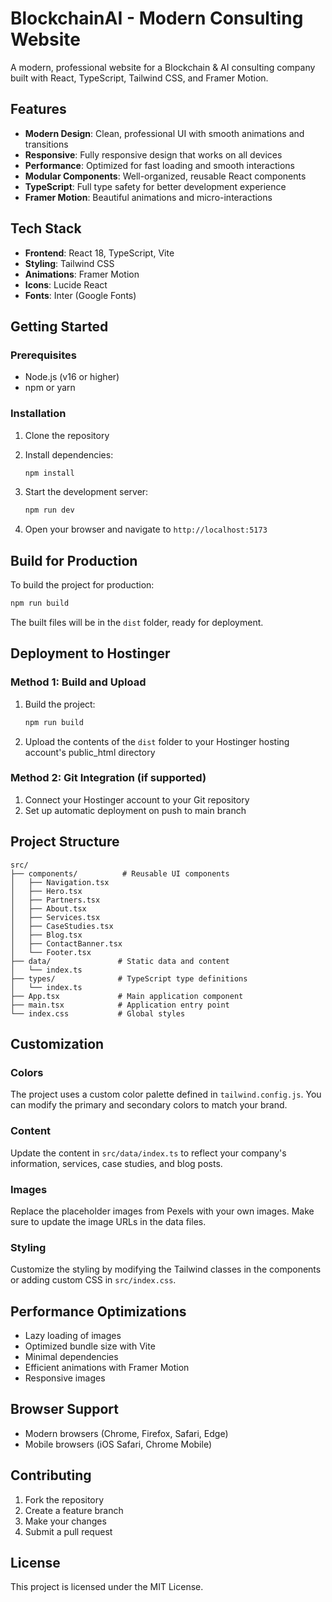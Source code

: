 # BlockchainAI - Modern Consulting Website

A modern, professional website for a Blockchain & AI consulting company built with React, TypeScript, Tailwind CSS, and Framer Motion.

## Features

- **Modern Design**: Clean, professional UI with smooth animations and transitions
- **Responsive**: Fully responsive design that works on all devices
- **Performance**: Optimized for fast loading and smooth interactions
- **Modular Components**: Well-organized, reusable React components
- **TypeScript**: Full type safety for better development experience
- **Framer Motion**: Beautiful animations and micro-interactions

## Tech Stack

- **Frontend**: React 18, TypeScript, Vite
- **Styling**: Tailwind CSS
- **Animations**: Framer Motion
- **Icons**: Lucide React
- **Fonts**: Inter (Google Fonts)

## Getting Started

### Prerequisites

- Node.js (v16 or higher)
- npm or yarn

### Installation

1. Clone the repository
2. Install dependencies:
   ```bash
   npm install
   ```

3. Start the development server:
   ```bash
   npm run dev
   ```

4. Open your browser and navigate to `http://localhost:5173`

## Build for Production

To build the project for production:

```bash
npm run build
```

The built files will be in the `dist` folder, ready for deployment.

## Deployment to Hostinger

### Method 1: Build and Upload

1. Build the project:
   ```bash
   npm run build
   ```

2. Upload the contents of the `dist` folder to your Hostinger hosting account's public_html directory

### Method 2: Git Integration (if supported)

1. Connect your Hostinger account to your Git repository
2. Set up automatic deployment on push to main branch

## Project Structure

```
src/
├── components/          # Reusable UI components
│   ├── Navigation.tsx
│   ├── Hero.tsx
│   ├── Partners.tsx
│   ├── About.tsx
│   ├── Services.tsx
│   ├── CaseStudies.tsx
│   ├── Blog.tsx
│   ├── ContactBanner.tsx
│   └── Footer.tsx
├── data/               # Static data and content
│   └── index.ts
├── types/              # TypeScript type definitions
│   └── index.ts
├── App.tsx             # Main application component
├── main.tsx            # Application entry point
└── index.css           # Global styles
```

## Customization

### Colors

The project uses a custom color palette defined in `tailwind.config.js`. You can modify the primary and secondary colors to match your brand.

### Content

Update the content in `src/data/index.ts` to reflect your company's information, services, case studies, and blog posts.

### Images

Replace the placeholder images from Pexels with your own images. Make sure to update the image URLs in the data files.

### Styling

Customize the styling by modifying the Tailwind classes in the components or adding custom CSS in `src/index.css`.

## Performance Optimizations

- Lazy loading of images
- Optimized bundle size with Vite
- Minimal dependencies
- Efficient animations with Framer Motion
- Responsive images

## Browser Support

- Modern browsers (Chrome, Firefox, Safari, Edge)
- Mobile browsers (iOS Safari, Chrome Mobile)

## Contributing

1. Fork the repository
2. Create a feature branch
3. Make your changes
4. Submit a pull request

## License

This project is licensed under the MIT License.